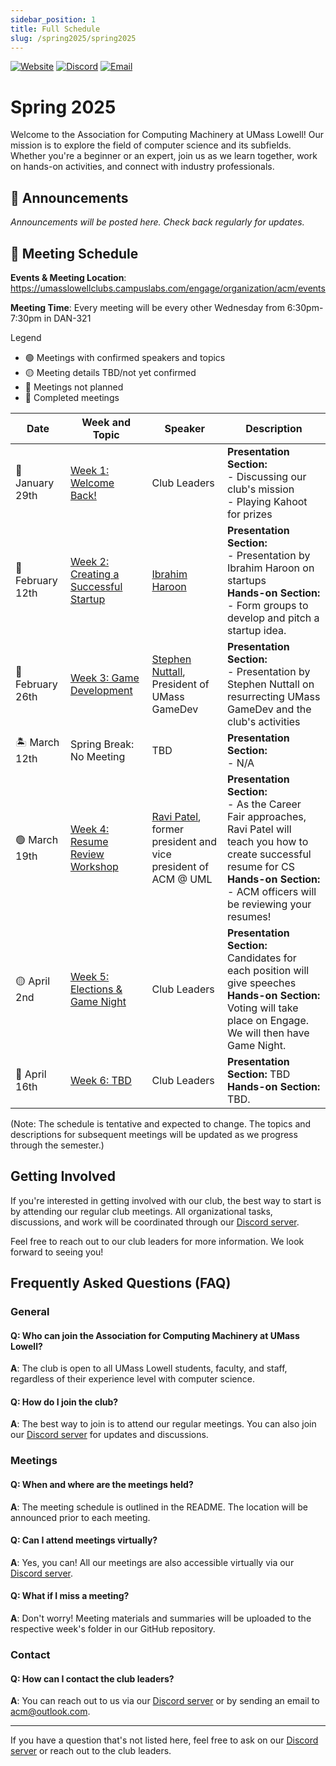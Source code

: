```yaml
---
sidebar_position: 1
title: Full Schedule
slug: /spring2025/spring2025
---
```


[![Website](https://img.shields.io/badge/Website-UML%20Engage-blue.svg?style=for-the-badge)](https://umasslowellclubs.campuslabs.com/engage/organization/acm)
[![Discord](https://img.shields.io/discord/890983857938116729?logo=discord&logoColor=white&style=for-the-badge)](https://discord.gg/xVyR6J9ZMF)
[![Email](https://img.shields.io/badge/Email-acm%40outlook.com-red.svg?logo=gmail&logoColor=white&style=for-the-badge)](mailto:acm@outlook.com)

# Spring 2025

Welcome to the Association for Computing Machinery at UMass Lowell! Our mission is to explore the field of computer science and its subfields. Whether you're a beginner or an expert, join us as we learn together, work on hands-on activities, and connect with industry professionals.

## :loudspeaker: Announcements 

*Announcements will be posted here. Check back regularly for updates.*

## :calendar: Meeting Schedule

**Events & Meeting Location**: https://umasslowellclubs.campuslabs.com/engage/organization/acm/events

**Meeting Time**: Every meeting will be every other Wednesday from 6:30pm-7:30pm in DAN-321


Legend
- 🟢 Meetings with confirmed speakers and topics
- 🟡 Meeting details TBD/not yet confirmed
- 🔴 Meetings not planned
- 🔵 Completed meetings

| Date        | Week and Topic                | Speaker      | Description  |
|-------------|-------------------------------|--------------|--------------|
| 🔵 January 29th   | [Week 1: Welcome Back!](https://github.com/UML-Association-For-Computing-Machinery/Spring2025/blob/main/README.md)   | Club Leaders          | **Presentation Section:** <br /> -  Discussing our club's mission <br /> -  Playing Kahoot for prizes|
|🔵 February 12th   | [Week 2: Creating a Successful Startup](https://github.com/UML-Association-For-Computing-Machinery/Spring2025/blob/main/README.md)   | [Ibrahim Haroon](https://www.linkedin.com/in/ibrahimharoon/)| **Presentation Section:** <br/> - Presentation by Ibrahim Haroon on startups <br /> **Hands-on Section:** <br /> - Form groups to develop and pitch a startup idea. <br />  |
|🔵 February 26th   | [Week 3: Game Development](https://github.com/UML-Association-For-Computing-Machinery/Spring2025/blob/main/README.md)   | [Stephen Nuttall](https://www.linkedin.com/in/stephen-nuttall-55569399/), President of UMass GameDev         | **Presentation Section:** <br/> - Presentation by Stephen Nuttall on resurrecting UMass GameDev and the club's activities |
|🏝️ March 12th    | Spring Break: No Meeting   | TBD          | **Presentation Section:** <br/> - N/A |
|🟢 March 19th   | [Week 4: Resume Review Workshop](https://github.com/UML-Association-For-Computing-Machinery/Spring2025/blob/main/README.md)   | [Ravi Patel](https://www.linkedin.com/in/ravi-r-patel/), former president and vice president of ACM @ UML          | **Presentation Section:** <br/> - As the Career Fair approaches, Ravi Patel will teach you how to create successful resume for CS <br /> **Hands-on Section:** <br /> - ACM officers will be reviewing your resumes! <br /> |
|🟡 April 2nd   | [Week 5: Elections & Game Night](https://github.com/UML-Association-For-Computing-Machinery/Spring2025/blob/main/README.md)   | Club Leaders        |**Presentation Section:** Candidates for each position will give speeches <br /> **Hands-on Section:** Voting will take place on Engage. We will then have Game Night.
|🔴 April 16th   | [Week 6: TBD](https://github.com/UML-Association-For-Computing-Machinery/Spring2025/blob/main/README.md)   | Club Leaders         | **Presentation Section:** TBD <br /> **Hands-on Section:** TBD.


(Note: The schedule is tentative and expected to change. The topics and descriptions for subsequent meetings will be updated as we progress through the semester.)


## Getting Involved

If you're interested in getting involved with our club, the best way to start is by attending our regular club meetings. All organizational tasks, discussions, and work will be coordinated through our [Discord server](https://discord.gg/rN7YZQuKTq).

Feel free to reach out to our club leaders for more information. We look forward to seeing you!

## Frequently Asked Questions (FAQ)

### General

#### Q: Who can join the Association for Computing Machinery at UMass Lowell?
**A**: The club is open to all UMass Lowell students, faculty, and staff, regardless of their experience level with computer science.

#### Q: How do I join the club?
**A**: The best way to join is to attend our regular meetings. You can also join our [Discord server](https://discord.gg/rN7YZQuKTq) for updates and discussions.

### Meetings

#### Q: When and where are the meetings held?
**A**: The meeting schedule is outlined in the README. The location will be announced prior to each meeting.

#### Q: Can I attend meetings virtually?
**A**: Yes, you can! All our meetings are also accessible virtually via our [Discord server](https://discord.gg/rN7YZQuKTq).

#### Q: What if I miss a meeting?
**A**: Don't worry! Meeting materials and summaries will be uploaded to the respective week's folder in our GitHub repository.

### Contact

#### Q: How can I contact the club leaders?
**A**: You can reach out to us via our [Discord server](https://discord.gg/rN7YZQuKTq) or by sending an email to [acm@outlook.com](mailto:acm@outlook.com).

---

If you have a question that's not listed here, feel free to ask on our [Discord server](https://discord.gg/rN7YZQuKTq) or reach out to the club leaders.